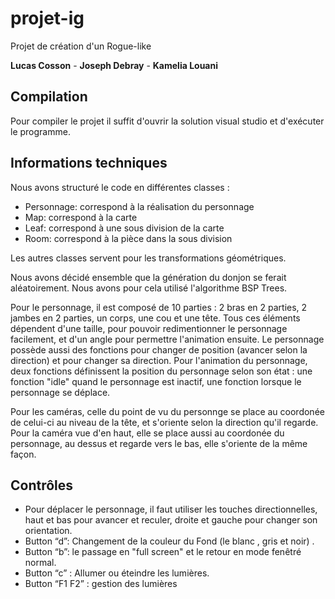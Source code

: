 # projet-ig
Projet de création d'un Rogue-like

**Lucas Cosson** - **Joseph Debray** - **Kamelia Louani**

## Compilation

Pour compiler le projet il suffit d'ouvrir la solution visual studio et d'exécuter le programme.

## Informations techniques

Nous avons structuré le code en différentes classes :
- Personnage: correspond à la réalisation du personnage
- Map: correspond à la carte
- Leaf: correspond à une sous division de la carte
- Room: correspond à la pièce dans la sous division

Les autres classes servent pour les transformations géométriques.

Nous avons décidé ensemble que la génération du donjon se ferait aléatoirement. Nous avons pour cela utilisé l'algorithme BSP Trees.

Pour le personnage, il est composé de 10 parties : 2 bras en 2 parties, 2 jambes en 2 parties, un corps, une cou et une tête.
Tous ces éléments dépendent d'une taille, pour pouvoir redimentionner le personnage facilement, et d'un angle pour permettre l'animation ensuite.
Le personnage possède aussi des fonctions pour changer de position (avancer selon la direction) et pour changer sa direction.
Pour l'animation du personnage, deux fonctions définissent la position du personnage selon son état : 
une fonction "idle" quand le personnage est inactif,
une fonction lorsque le personnage se déplace.

Pour les caméras, celle du point de vu du personnge se place au coordonée de celui-ci au niveau de la tête, et s'oriente selon la direction qu'il regarde.
Pour la caméra vue d'en haut, elle se place aussi au coordonée du personnage, au dessus et regarde vers le bas, elle s'oriente de la même façon.


## Contrôles

- Pour déplacer le personnage, il faut utiliser les touches directionnelles, haut et bas pour avancer et reculer, droite et gauche pour changer son orientation.
- Button “d”: Changement de la couleur du Fond (le blanc , gris et noir) .
- Button “b”: le passage en "full screen" et le retour en mode fenêtré normal.
- Button “c” : Allumer ou éteindre les lumières.
- Button “F1 F2” : gestion des lumières
